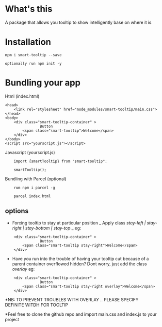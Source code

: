# What's this
A package that allows you tooltip to show intelligently base on where it is

# Installation

`npm i smart-tooltip --save`

`optionally run npm init -y`

# Bundling your app

Html (index.html)

```
<head>
    <link rel="stylesheet" href="node_modules/smart-tooltip/main.css">
</head>
<body>
    <div class="smart-tooltip-container" > 
                Button 
        <span class="smart-tooltip">Welcome</span>  
    </div>
</body>
<script src="yourscript.js"></script>
```

Javascript (yourscript.js)

```
    import {smartTooltip} from "smart-tooltip";

    smartTooltip();
```

Bundling with Parcel (optional)

```
    run npm i parcel -g

    parcel index.html

```




## options
* Forcing tooltip to stay at particular position 
_ Apply class *stay-left | stay-right | stay-bottom | stay-top* _
eg:
```
    <div class="smart-tooltip-container" > 
                Button 
        <span class="smart-tooltip stay-right">Welcome</span>  
    </div>
```

* Have you run into the trouble of having your tooltip cut because of a parent container overflowed hidden? Dont worry, just add the class _overlay_ eg:

```
    <div class="smart-tooltip-container" > 
                Button 
        <span class="smart-tooltip stay-right overlay">Welcome</span>  
    </div>
```

*NB: TO PREVENT TROUBLES WITH OVERLAY .. PLEASE SPECIFY DEFINITE WITDH FOR TOOLTIP

*Feel free to clone the github repo and import main.css and index.js to your project
<!-- smart-tooltip supports 2 options all of which are optional
* *type * - _hard | soft_ (Defaults to soft) -->